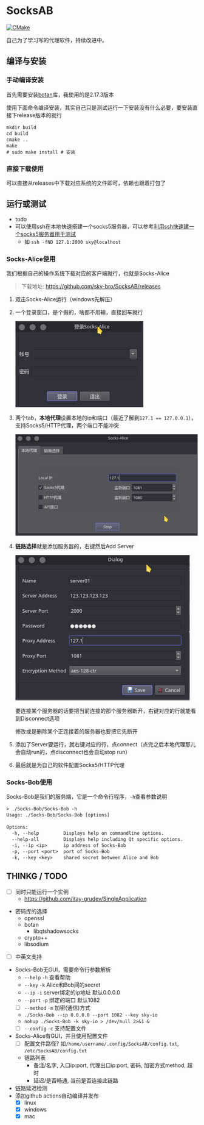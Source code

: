 # SocksAB

[![CMake](https://github.com/sky-bro/SocksAB/actions/workflows/cmake.yml/badge.svg?branch=main)](https://github.com/sky-bro/SocksAB/actions/workflows/cmake.yml)

自己为了学习写的代理软件，持续改进中。

## 编译与安装

### 手动编译安装

首先需要安装[botan](https://github.com/randombit/botan)库，我使用的是2.17.3版本

使用下面命令编译安装，其实自己只是测试运行一下安装没有什么必要，要安装直接下release版本的就行

```shell
mkdir build
cd build
cmake ..
make
# sudo make install # 安装
```

### 直接下载使用

可以直接从releases中下载对应系统的文件即可，依赖也跟着打包了

## 运行或测试

* todo
* 可以使用ssh在本地快速搭建一个socks5服务器，可以参考[利用ssh快速建一个socks5服务器用于测试](https://www.jianshu.com/p/1f34f944b081)
  * 如 `ssh -fND 127.1:2000 sky@localhost`

### Socks-Alice使用

我们根据自己的操作系统下载对应的客户端就行，也就是Socks-Alice

> 下载地址: https://github.com/sky-bro/SocksAB/releases

1. 双击Socks-Alice运行（windows先解压）

2. 一个登录窗口，是个假的，啥都不用输，直接回车就行

   ![login dialog](./images/login.png)

3. 两个tab，**本地代理**设置本地的ip和端口（最近了解到`127.1 == 127.0.0.1`），支持Socks5/HTTP代理，两个端口不能冲突

   ![local settings](./images/local-settings.png)

4. **链路选择**就是添加服务器的，右键然后Add Server

   ![add server](./images/add-server.png)

   要连接某个服务器的话要把当前连接的那个服务器断开，右键对应的行就能看到Disconnect选项

   修改或是删除某个正连接着的服务器也要把它先断开

5. 添加了Server要运行，就右键对应的行，点connect（点完之后本地代理那儿会自动run的，点disconnect也会自动stop run）
6. 最后就是为自己的软件配置Socks5/HTTP代理

### Socks-Bob使用

Socks-Bob是我们的服务端，它是一个命令行程序，`-h`查看参数说明

```shell
> ./Socks-Bob/Socks-Bob -h
Usage: ./Socks-Bob/Socks-Bob [options]

Options:
  -h, --help         Displays help on commandline options.
  --help-all         Displays help including Qt specific options.
  -i, --ip <ip>      ip address of Socks-Bob
  -p, --port <port>  port of Socks-Bob
  -k, --key <key>    shared secret between Alice and Bob
```

## THINKG / TODO

* [ ] 同时只能运行一个实例
  * https://github.com/itay-grudev/SingleApplication
* 密码库的选择
  * openssl
  * botan
    * libqtshadowsocks
  * crypto++
  * libsodium
* [ ] 中英文支持
* Socks-Bob无GUI，需要命令行参数解析
  * `--help` `-h` 查看帮助
  * `--key` `-k` Alice和Bob间的secret
  * `--ip` `-i` server绑定的ip地址 默认0.0.0.0
  * `--port` `-p` 绑定的端口 默认1082
  * [ ] `--method` `-m` 加密(通信)方式
  * `./Socks-Bob --ip 0.0.0.0 --port 1082 --key sky-io`
  * `nohup ./Socks-Bob -k sky-io > /dev/null 2>&1 &`
  * [ ] `--config` `-c` 支持配置文件
* Socks-Alice有GUI，并且使用配置文件
  * [ ] 配置文件路径? 如`/home/username/.config/SocksAB/config.txt`, `/etc/SocksAB/config.txt`
  * 链路列表
    * 备注/名字, 入口ip:port, 代理出口ip:port, 密码, 加密方式method, 超时
    * 延迟/是否畅通, 当前是否连接此链路
* 链路延迟检测
* 添加github actions自动编译并发布
  * [x] linux
  * [x] windows
  * [x] mac
